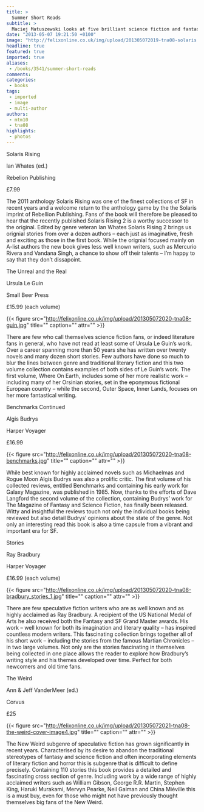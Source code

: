 ```yaml
---
title: >
  Summer Short Reads
subtitle: >
  Maciej Matuszewski looks at five brilliant science fiction and fantasy anthologies and short story collections - perfect for fitting around your revision timetable
date: "2013-05-07 19:21:50 +0100"
image: "http://felixonline.co.uk/img/upload/201305072019-tna08-solaris.jpg"
headline: true
featured: true
imported: true
aliases:
 - /books/3541/summer-short-reads
comments:
categories:
 - books
tags:
 - imported
 - image
 - multi-author
authors:
 - mtm10
 - tna08
highlights:
 - photos
---
```


Solaris Rising

Ian Whates (ed.)

Rebelion Publishing

£7.99

The 2011 anthology Solaris Rising was one of the finest collections of SF in recent years and a welcome return to the anthology game by the the Solaris imprint of Rebellion Publishing. Fans of the book will therefore be pleased to hear that the recently published Solaris Rising 2 is a worthy successor to the original. Edited by genre veteran Ian Whates Solaris Rising 2 brings us orignial stories from over a dozen authors – each just as imaginative, fresh and exciting as those in the first book. While the orignial focused mainly on A-list authors the new book gives less well known writers, such as Mercurio Rivera and Vandana Singh, a chance to show off their talents – I’m happy to say that they don’t dissapoint.

The Unreal and the Real

Ursula Le Guin

Small Beer Press

£15.99 (each volume)

{{< figure src="http://felixonline.co.uk/img/upload/201305072020-tna08-guin.jpg" title="" caption="" attr="" >}}

There are few who call themselves science fiction fans, or indeed literature fans in general, who have not read at least some of Ursula Le Guin’s work. Over a career spanning more than 50 years she has written over twenty novels and many dozen short stories. Few authors have done so much to blur the lines between genre and traditional literary fiction and this two volume collection contains examples of both sides of Le Guin’s work. The first volume, Where On Earth, includes some of her more realistic work – including many of her Orsinian stories, set in the eponymous fictional European country – while the second, Outer Space, Inner Lands, focuses on her more fantastical writing.

Benchmarks Continued

Algis Budrys

Harper Voyager

£16.99

{{< figure src="http://felixonline.co.uk/img/upload/201305072020-tna08-benchmarks.jpg" title="" caption="" attr="" >}}

While best known for highly acclaimed novels such as Michaelmas and Rogue Moon Algis Budrys was also a prolific critic. The first volume of his collected reviews, entitled Benchmarks and containing his early work for Galaxy Magazine, was published in 1985. Now, thanks to the efforts of Dave Langford the second volume of the collection, containing Budrys’ work for The Magazine of Fantasy and Science Fiction, has finally been released. Witty and insightful the reviews touch not only the individual books being reviewed but also detail Budrys’ opinions about the state of the genre. Not only an interesting read this book is also a time capsule from a vibrant and important era for SF.

Stories

Ray Bradbury

Harper Voyager

£16.99 (each volume)

{{< figure src="http://felixonline.co.uk/img/upload/201305072020-tna08-bradbury_stories_1.jpg" title="" caption="" attr="" >}}

There are few speculative fiction writers who are as well known and as highly acclaimed as Ray Bradbury. A recipient of the US National Medal of Arts he also received both the Fantasy and SF Grand Master awards. His work – well known for both its imagination and literary quality – has inspired countless modern writers. This fascinating collection brings together all of his short work – including the stories from the famous Martian Chronicles – in two large volumes. Not only are the stories fascinating in themselves being collected in one place allows the reader to explore how Bradbury’s writing style and his themes developed over time. Perfect for both newcomers and old time fans.

The Weird

Ann & Jeff VanderMeer (ed.)

Corvus

£25

{{< figure src="http://felixonline.co.uk/img/upload/201305072021-tna08-the-weird-cover-image4.jpg" title="" caption="" attr="" >}}

The New Weird subgenre of speculative fiction has grown significantly in recent years. Characterised by its desire to abandon the traditional stereotypes of fantasy and science fiction and often incorporating elements of literary fiction and horror this is subgenre that is difficult to define precisely. Containing 110 stories this book provides a detailed and fascinating cross section of genre. Including work by a wide range of highly acclaimed writers such as William Gibson, George R.R. Martin, Stephen King, Haruki Murakami, Mervyn Pearke, Neil Gaiman and China Miéville this is a must buy, even for those who might not have previously thought themselves big fans of the New Weird.
